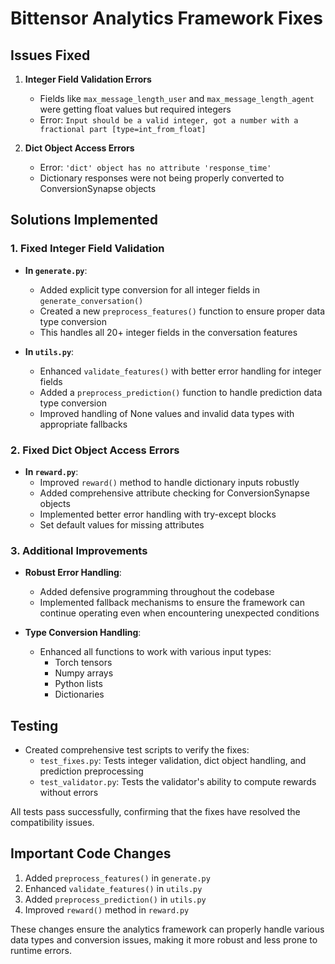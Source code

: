 # Bittensor Analytics Framework Fixes

## Issues Fixed

1. **Integer Field Validation Errors**
   - Fields like `max_message_length_user` and `max_message_length_agent` were getting float values but required integers
   - Error: `Input should be a valid integer, got a number with a fractional part [type=int_from_float]`

2. **Dict Object Access Errors**
   - Error: `'dict' object has no attribute 'response_time'`
   - Dictionary responses were not being properly converted to ConversionSynapse objects

## Solutions Implemented

### 1. Fixed Integer Field Validation

- **In `generate.py`**:
  - Added explicit type conversion for all integer fields in `generate_conversation()`
  - Created a new `preprocess_features()` function to ensure proper data type conversion
  - This handles all 20+ integer fields in the conversation features

- **In `utils.py`**:
  - Enhanced `validate_features()` with better error handling for integer fields
  - Added a `preprocess_prediction()` function to handle prediction data type conversion
  - Improved handling of None values and invalid data types with appropriate fallbacks

### 2. Fixed Dict Object Access Errors

- **In `reward.py`**:
  - Improved `reward()` method to handle dictionary inputs robustly
  - Added comprehensive attribute checking for ConversionSynapse objects
  - Implemented better error handling with try-except blocks
  - Set default values for missing attributes

### 3. Additional Improvements

- **Robust Error Handling**:
  - Added defensive programming throughout the codebase
  - Implemented fallback mechanisms to ensure the framework can continue operating even when encountering unexpected conditions

- **Type Conversion Handling**:
  - Enhanced all functions to work with various input types:
    - Torch tensors
    - Numpy arrays
    - Python lists
    - Dictionaries

## Testing

- Created comprehensive test scripts to verify the fixes:
  - `test_fixes.py`: Tests integer validation, dict object handling, and prediction preprocessing
  - `test_validator.py`: Tests the validator's ability to compute rewards without errors

All tests pass successfully, confirming that the fixes have resolved the compatibility issues.

## Important Code Changes

1. Added `preprocess_features()` in `generate.py`
2. Enhanced `validate_features()` in `utils.py`
3. Added `preprocess_prediction()` in `utils.py` 
4. Improved `reward()` method in `reward.py`

These changes ensure the analytics framework can properly handle various data types and conversion issues, making it more robust and less prone to runtime errors. 